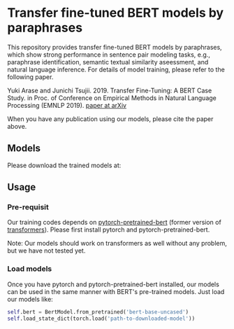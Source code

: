 # Transfer fine-tuned BERT models by paraphrases
This repository provides transfer fine-tuned BERT models by paraphrases, which show strong performance in sentence pair modeling tasks, e.g., paraphrase identification, semantic textual similarity aseessment, and natural language inference.
For details of model training, please refer to the following paper.

Yuki Arase and Junichi Tsujii. 2019. Transfer Fine-Tuning: A BERT Case Study. in Proc. of Conference on Empirical Methods in Natural Language Processing (EMNLP 2019). [paper at arXiv](https://arxiv.org/abs/1909.00931)

When you have any publication using our models, please cite the paper above.

## Models
Please download the trained models at: 

## Usage
### Pre-requisit
Our training codes depends on [pytorch-pretrained-bert](https://github.com/huggingface/transformers/releases/tag/v0.6.2) (former version of [transformers](https://github.com/huggingface/transformers)).
Please first install pytorch and pytorch-pretrained-bert. 

Note: Our models should work on transformers as well without any problem, but we have not tested yet.

### Load models
Once you have pytorch and pytorch-pretrained-bert installed, our models can be used in the same manner with BERT's pre-trained models. 
Just load our models like:
```python
self.bert = BertModel.from_pretrained('bert-base-uncased')
self.load_state_dict(torch.load('path-to-downloaded-model'))
```
